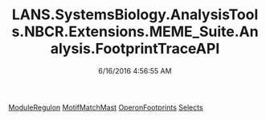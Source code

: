 ﻿---
title: LANS.SystemsBiology.AnalysisTools.NBCR.Extensions.MEME_Suite.Analysis.FootprintTraceAPI
date: 6/16/2016 4:56:55 AM
---

[ModuleRegulon](T-LANS.SystemsBiology.AnalysisTools.NBCR.Extensions.MEME_Suite.Analysis.FootprintTraceAPI.ModuleRegulon.html)
[MotifMatchMast](T-LANS.SystemsBiology.AnalysisTools.NBCR.Extensions.MEME_Suite.Analysis.FootprintTraceAPI.MotifMatchMast.html)
[OperonFootprints](T-LANS.SystemsBiology.AnalysisTools.NBCR.Extensions.MEME_Suite.Analysis.FootprintTraceAPI.OperonFootprints.html)
[Selects](T-LANS.SystemsBiology.AnalysisTools.NBCR.Extensions.MEME_Suite.Analysis.FootprintTraceAPI.Selects.html)
